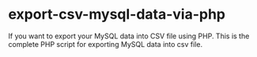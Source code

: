 # export-csv-mysql-data-via-php
If you want to export your MySQL data into CSV file using PHP. This is the complete PHP script for exporting MySQL data into csv file.
